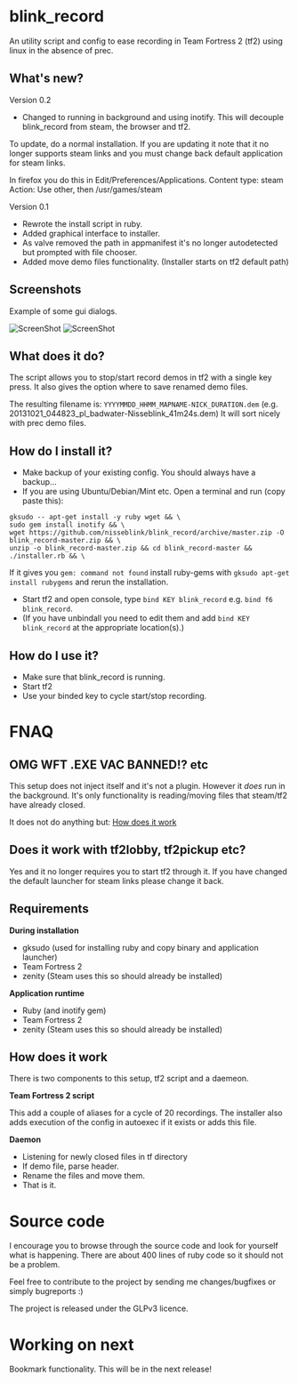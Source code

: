 blink_record
============

An utility script and config to ease recording in Team Fortress 2 (tf2)
using linux in the absence of prec.

What's new?
-----------
Version 0.2
* Changed to running in background and using inotify. This will
  decouple blink_record from steam, the browser and tf2.

To update, do a normal installation.
If you are updating it note that it no longer supports steam links and
you must change back default application for steam links.

In firefox you do this in Edit/Preferences/Applications.
Content type: steam
Action: Use other, then /usr/games/steam

Version 0.1
* Rewrote the install script in ruby.
* Added graphical interface to installer.
* As valve removed the path in appmanifest it's no longer autodetected
  but prompted with file chooser.
* Added move demo files functionality. (Installer starts on tf2 default
  path)

Screenshots
-----------
Example of some gui dialogs.

![ScreenShot](http://i.imgur.com/JQ86kcx.png)
![ScreenShot](http://i.imgur.com/FQzEqyd.png)

What does it do?
----------------

The script allows you to stop/start record demos in tf2 with a single
key press. It also gives the option where to save renamed demo files.

The resulting filename is: `YYYYMMDD_HHMM_MAPNAME-NICK_DURATION.dem`
(e.g. 20131021_044823_pl_badwater-Nisseblink_41m24s.dem) It will sort
nicely with prec demo files.

How do I install it?
----------------
* Make backup of your existing config. You should always have a
  backup...
* If you are using Ubuntu/Debian/Mint etc. Open a terminal and run (copy
  paste this):
```
gksudo -- apt-get install -y ruby wget && \
sudo gem install inotify && \
wget https://github.com/nisseblink/blink_record/archive/master.zip -O blink_record-master.zip && \
unzip -o blink_record-master.zip && cd blink_record-master && ./installer.rb && \
```
If it gives you `gem: command not found` install ruby-gems with
`gksudo apt-get install rubygems` and rerun the installation.

* Start tf2 and open console, type `bind KEY blink_record` e.g. `bind f6
  blink_record`.
* (If you have unbindall you need to edit them and add `bind KEY
  blink_record` at the appropriate location(s).)

How do I use it?
----------------
* Make sure that blink_record is running.
* Start tf2
* Use your binded key to cycle start/stop recording.

FNAQ
===========

OMG WFT .EXE VAC BANNED!? etc
------------
This setup does not inject itself and it's not a plugin.
However it _does_ run in the background. It's only functionality is
reading/moving files that steam/tf2 have already closed.

It does not do anything but:
[How does it work](https://github.com/nisseblink/blink_record#how-does-it-work)

Does it work with tf2lobby, tf2pickup etc?
------------------------------------------
Yes and it no longer requires you to start tf2 through it. If you have
changed the default launcher for steam links please change it back.

Requirements
----------------
**During installation**
* gksudo (used for installing ruby and copy binary and application launcher)
* Team Fortress 2
* zenity (Steam uses this so should already be installed)

**Application runtime**
* Ruby (and inotify gem)
* Team Fortress 2
* zenity (Steam uses this so should already be installed)

How does it work
----------------
There is two components to this setup, tf2 script and a daemeon.

**Team Fortress 2 script**

This add a couple of aliases for a cycle of 20 recordings. The
installer also adds execution of the config in autoexec if it exists or
adds this file.

**Daemon**

* Listening for newly closed files in tf directory
* If demo file, parse header.
* Rename the files and move them.
* That is it.

Source code
===========
I encourage you to browse through the source code and look for yourself
what is happening. There are about 400 lines of ruby code so it should not be
a problem.

Feel free to contribute to the project by sending me changes/bugfixes or
simply bugreports :)

The project is released under the GLPv3 licence.

Working on next
========================
Bookmark functionality. This will be in the next release!
